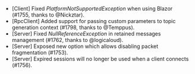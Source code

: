 * [Client] Fixed _PlatformNotSupportedException_ when using Blazor (#1755, thanks to @Nickztar).
* [RpcClient] Added support for passing custom parameters to topic generation context (#1798, thanks to @Temppus).
* [Server] Fixed _NullReferenceException_ in retained messages management (#1762, thanks to @logicaloud).
* [Server] Exposed new option which allows disabling packet fragmentation (#1753).
* [Server] Expired sessions will no longer be used when a client connects (#1756).
